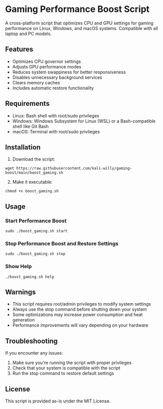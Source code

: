 # Gaming Performance Boost Script

A cross-platform script that optimizes CPU and GPU settings for gaming performance on Linux, Windows, and macOS systems. Compatible with all laptop and PC models.

## Features

- Optimizes CPU governor settings
- Adjusts GPU performance modes
- Reduces system swappiness for better responsiveness
- Disables unnecessary background services
- Clears memory caches
- Includes automatic restore functionality

## Requirements

- Linux: Bash shell with root/sudo privileges
- Windows: Windows Subsystem for Linux (WSL) or a Bash-compatible shell like Git Bash
- macOS: Terminal with root/sudo privileges

## Installation

1. Download the script:
```
wget https://raw.githubusercontent.com/kali-willy/gaming-boost/main/boost_gaming.sh
```

2. Make it executable:
```
chmod +x boost_gaming.sh
```

## Usage

### Start Performance Boost

```
sudo ./boost_gaming.sh start
```

### Stop Performance Boost and Restore Settings

```
sudo ./boost_gaming.sh stop
```

### Show Help

```
./boost_gaming.sh help
```

## Warnings

- This script requires root/admin privileges to modify system settings
- Always use the stop command before shutting down your system
- Some optimizations may increase power consumption and heat generation
- Performance improvements will vary depending on your hardware

## Troubleshooting

If you encounter any issues:

1. Make sure you're running the script with proper privileges
2. Check that your system is compatible with the script
3. Run the stop command to restore default settings

## License

This script is provided as-is under the MIT License. 
